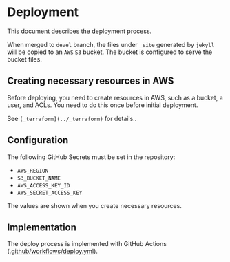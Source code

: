 # Deployment

This document describes the deployment process.

When merged to `devel` branch, the files under `_site` generated by `jekyll`
will be copied to an `AWS` `S3` bucket. The bucket is configured to serve the
bucket files.

## Creating necessary resources in AWS

Before deploying, you need to create resources in AWS, such as a bucket, a
user, and ACLs. You need to do this once before initial deployment.

See `[_terraform](../_terraform)` for details..

## Configuration

The following GitHub Secrets must be set in the repository:

- `AWS_REGION`
- `S3_BUCKET_NAME`
- `AWS_ACCESS_KEY_ID`
- `AWS_SECRET_ACCESS_KEY`

The values are shown when you create necessary resources.

## Implementation

The deploy process is implemented with GitHub Actions
([.github/workflows/deploy.yml](../.github/workflows/deploy.yml)).
